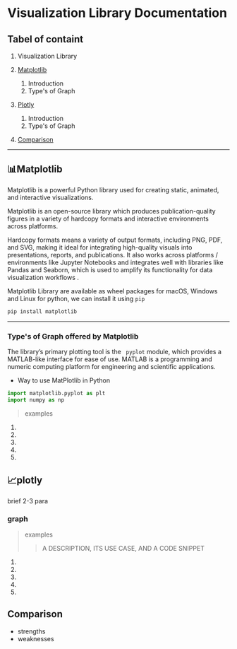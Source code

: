 # Visualization Library Documentation

## Tabel of containt
1. Visualization Library
2. [Matplotlib](#📊Matplotlib)
    1. Introduction<br>
    2. Type's of Graph<br>

3. [Plotly](#📈plotly)
    1. Introduction<br>
    2. Type's of Graph<br>

4. [Comparison](#matplotlib)<br>

---------------------------

## 📊Matplotlib

Matplotlib is a powerful Python library used for creating static, animated, and interactive visualizations. 

Matplotlib is an open-source library which produces publication-quality figures in a variety of hardcopy formats and interactive environments across platforms. 

Hardcopy formats means a variety of output formats, including PNG, PDF, and SVG, making it ideal for integrating high-quality visuals into presentations, reports, and publications. It also works across platforms / environments like Jupyter Notebooks and integrates well with libraries like Pandas and Seaborn, which is used to amplify its functionality for data visualization workflows .

Matplotlib Library are available as wheel packages for macOS, Windows and Linux for python, we can install it using ```pip```<br>

```sh
pip install matplotlib
``` 
-------------------
### Type's of Graph offered by Matplotlib

The library’s primary plotting tool is the ``` pyplot``` module, which provides a MATLAB-like interface for ease of use. MATLAB is a programming and numeric computing platform for engineering and scientific applications.

- Way to use MatPlotlib in Python 
```py
import matplotlib.pyplot as plt
import numpy as np
```


> examples
1.
2.
3.
4.
5.

## 📈plotly

brief 2-3 para

### graph
> examples
>>A DESCRIPTION, ITS USE CASE, AND A CODE SNIPPET
1.
2.
3.
4.
5.


## Comparison

- strengths
- weaknesses